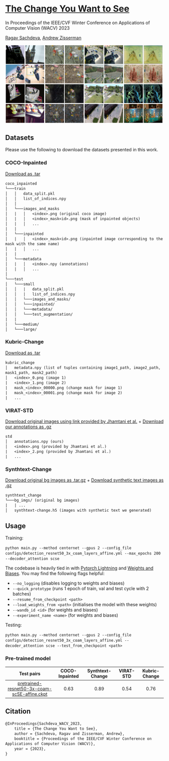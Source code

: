 # [The Change You Want to See](https://www.robots.ox.ac.uk/~vgg/research/cyws/)

In Proceedings of the IEEE/CVF Winter Conference on Applications of Computer Vision (WACV) 2023

[Ragav Sachdeva](https://ragavsachdeva.github.io/), [Andrew Zisserman](https://scholar.google.com/citations?hl=en&user=UZ5wscMAAAAJ)

![results](figures/results.png)

## Datasets

Please use the following to download the datasets presented in this work.

### COCO-Inpainted

[Download as .tar](https://thor.robots.ox.ac.uk/~vgg/data/cyws/coco-inpainted.tar)
```
coco_inpainted
└───train
│   │   data_split.pkl
│   │   list_of_indices.npy
│   │
│   └───images_and_masks
│   |   │   <index>.png (original coco image)
│   |   │   <index>_mask<id>.png (mask of inpainted objects)
│   |   │   ...
|   |
│   └───inpainted
│   |   │   <index>_mask<id>.png (inpainted image corresponding to the mask with the same name)
│   |   │   ...
|   |
│   └───metadata
│   |   │   <index>.npy (annotations)
│   |   │   ...
│   
└───test
│   └───small
│   │   |   data_split.pkl
│   │   |   list_of_indices.npy
│   │   └───images_and_masks/
│   │   └───inpainted/
│   │   └───metadata/
│   │   └───test_augmentation/
|   |
│   └───medium/
│   └───large/
```

### Kubric-Change

[Download as .tar](https://thor.robots.ox.ac.uk/~vgg/data/cyws/kubric-change.tar)
```
kubric_change
│   metadata.npy (list of tuples containing image1_path, image2_path, mask1_path, mask2_path)
│   <index>_0.png (image 1)
|   <index>_1.png (image 2)
|   mask_<index>_00000.png (change mask for image 1)
|   mask_<index>_00001.png (change mask for image 2)
|   ...
```

### VIRAT-STD

[Download original images using link provided by Jhamtani et al.](https://drive.google.com/file/d/1OVb4_3Uec_xbyUk90aWC6LFpKsIOtR7v/view?usp=sharing) + [Download our annotations as .gz](https://thor.robots.ox.ac.uk/~vgg/data/cyws/virat-annotations.npy.gz)


```
std
│   annotations.npy (ours)
│   <index>.png (provided by Jhamtani et al.)
|   <index>_2.png (provided by Jhamtani et al.)
|   ...
```


### Synthtext-Change

[Download original bg images as .tar.gz](https://thor.robots.ox.ac.uk/~vgg/data/scenetext/preproc/bg_img.tar.gz) + [Download synthetic text images as .gz](https://thor.robots.ox.ac.uk/~vgg/data/cyws/synthtext-change.h5.gz)

```
synthtext_change
└───bg_imgs/ (original bg images)
|   | ...
│   synthtext-change.h5 (images with synthetic text we generated)

```

## Usage

Training:

`python main.py --method centernet --gpus 2 --config_file configs/detection_resnet50_3x_coam_layers_affine.yml --max_epochs 200 --decoder_attention scse`

The codebase is heavily tied in with [Pytorch Lightning](https://www.pytorchlightning.ai/) and [Weights and Biases](https://wandb.ai/r). You may find the following flags helpful:

- `--no_logging` (disables logging to weights and biases)
- `--quick_prototype` (runs 1 epoch of train, val and test cycle with 2 batches)
- `--resume_from_checkpoint <path>`
- `--load_weights_from <path>` (initialises the model with these weights)
- `--wandb_id <id>` (for weights and biases)
- `--experiment_name <name>` (for weights and biases)

Testing:

`python main.py --method centernet --gpus 2 --config_file configs/detection_resnet50_3x_coam_layers_affine.yml --decoder_attention scse --test_from_checkpoint <path>`

### Pre-trained model

|       Test pairs      |  COCO-Inpainted  |  Synthtext-Change | VIRAT-STD | Kubric-Change  |
|:--------------------:|:----:|:----:|:----:|:----:|
| [pretrained-resnet50-3x-coam-scSE-affine.ckpt](https://thor.robots.ox.ac.uk/~vgg/data/cyws/pretrained-resnet50-3x-coam-scSE-affine.ckpt.gz) | 0.63 | 0.89 | 0.54 | 0.76

## Citation

```
@InProceedings{Sachdeva_WACV_2023,
    title = {The Change You Want to See},
    author = {Sachdeva, Ragav and Zisserman, Andrew},
    booktitle = {Proceedings of the IEEE/CVF Winter Conference on Applications of Computer Vision (WACV)},
    year = {2023},
}
```
